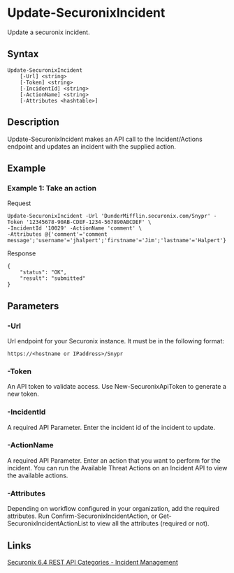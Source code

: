 # Update-SecuronixIncident
Update a securonix incident.

## Syntax
```
Update-SecuronixIncident
    [-Url] <string>
    [-Token] <string>
    [-IncidentId] <string>
    [-ActionName] <string>
    [-Attributes <hashtable>]
```

## Description
Update-SecuronixIncident makes an API call to the Incident/Actions endpoint and updates an incident with the supplied action.

## Example

### Example 1: Take an action

Request
```
Update-SecuronixIncident -Url 'DunderMifflin.securonix.com/Snypr' -Token '12345678-90AB-CDEF-1234-567890ABCDEF' \
-IncidentId '10029' -ActionName 'comment' \
-Attributes @{'comment'='comment message';'username'='jhalpert';'firstname'='Jim';'lastname'='Halpert'}
```

Response
```
{
    "status": "OK",
    "result": "submitted"
}
```

## Parameters

### -Url
Url endpoint for your Securonix instance.
It must be in the following format:
```
https://<hostname or IPaddress>/Snypr
```
### -Token
An API token to validate access. Use New-SecuronixApiToken to generate a new token.

### -IncidentId
A required API Parameter. Enter the incident id of the incident to update.

### -ActionName
A required API Parameter. Enter an action that you want to perform for the incident. You can run the Available Threat Actions on an Incident API to view the available actions.

### -Attributes
Depending on workflow configured in your organization, add the required attributes. Run Confirm-SecuronixIncidentAction, or Get-SecuronixIncidentActionList to view all the attributes (required or not).

## Links
[Securonix 6.4 REST API Categories - Incident Management](https://documentation.securonix.com/onlinedoc/Content/6.4%20Cloud/Content/SNYPR%206.4/6.4%20Guides/Web%20Services/6.4_REST%20API%20Categories.htm#IncidentManagement)